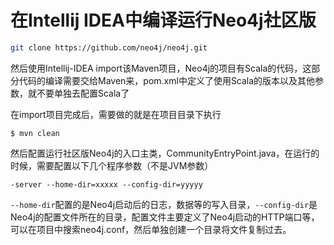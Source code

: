 # 在Intellij IDEA中编译运行Neo4j社区版

```bash
git clone https://github.com/neo4j/neo4j.git 
```
然后使用Intellij-IDEA import该Maven项目，Neo4j的项目有Scala的代码，这部分代码的编译需要交给Maven来，pom.xml中定义了使用Scala的版本以及其他参数，就不要单独去配置Scala了

在import项目完成后，需要做的就是在项目目录下执行
```
$ mvn clean
```
然后配置运行社区版Neo4j的入口主类，CommunityEntryPoint.java，在运行的时候，需要配置以下几个程序参数（不是JVM参数）
```
-server --home-dir=xxxxx --config-dir=yyyyy
```
`--home-dir`配置的是Neo4j启动后的日志，数据等的写入目录，`--config-dir`是Neo4j的配置文件所在的目录，配置文件主要定义了Neo4j启动的HTTP端口等，可以在项目中搜索neo4j.conf，然后单独创建一个目录将文件复制过去。
